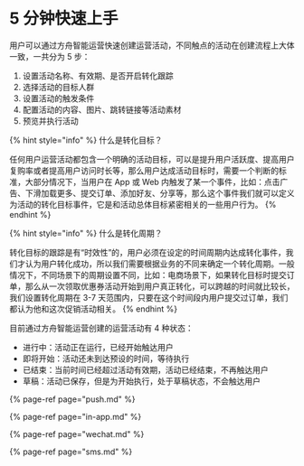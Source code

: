 # 5 分钟快速上手

用户可以通过方舟智能运营快速创建运营活动，不同触点的活动在创建流程上大体一致，一共分为 5 步：

1. 设置活动名称、有效期、是否开启转化跟踪
2. 选择活动的目标人群
3. 设置活动的触发条件
4. 配置活动的内容、图片、跳转链接等活动素材
5. 预览并执行活动

{% hint style="info" %}
什么是转化目标？

任何用户运营活动都包含一个明确的活动目标，可以是提升用户活跃度、提高用户复购率或者提高用户访问时长等，那么用户达成活动目标时，需要一个判断的标准，大部分情况下，当用户在 App 或 Web 内触发了某一个事件，比如：点击广告、下滑加载更多、提交订单、添加好友、分享等，那么这个事件我们就可以定义为活动的转化目标事件，它是和活动总体目标紧密相关的一些用户行为。
{% endhint %}

{% hint style="info" %}
什么是转化周期？

转化目标的跟踪是有“时效性”的，用户必须在设定的时间周期内达成转化事件，我们才认为用户转化成功，所以我们需要根据业务的不同来确定一个转化周期。一般情况下，不同场景下的周期设置不同，比如：电商场景下，如果转化目标时提交订单，那么从一次领取优惠券活动开始到用户真正转化，可以跨越的时间就比较长，我们设置转化周期在 3-7 天范围内，只要在这个时间段内用户提交过订单，我们都认为他和这次促销活动相关。
{% endhint %}

目前通过方舟智能运营创建的运营活动有 4 种状态：

* 进行中：活动正在运行，已经开始触达用户
* 即将开始：活动还未到达预设的时间，等待执行
* 已结束：当前时间已经超过活动有效期，活动已经结束，不再触达用户
* 草稿：活动已保存，但是为开始执行，处于草稿状态，不会触达用户

{% page-ref page="push.md" %}

{% page-ref page="in-app.md" %}

{% page-ref page="wechat.md" %}

{% page-ref page="sms.md" %}



